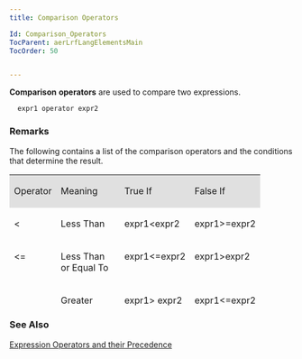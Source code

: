```yaml
---
title: Comparison Operators

Id: Comparison_Operators
TocParent: aerLrfLangElementsMain
TocOrder: 50


---
```


**Comparison** **operators** are used to compare two expressions. 

```
  expr1 operator expr2
```


### Remarks
The following contains a list of the comparison operators and the conditions that determine the result. 

<table id="Table2" style="MARGIN-LEFT: 0px; border-spacing: 0px" cellspacing="0" width="684" x-use-null-cells="x-use-null-cells" height="234"> <tr valign="top" style="x-cell-content-align: top"> <td colspan="1" rowspan="1" width="40" bgcolor="#e0e0e0"> <p class="TableHdg"> Operator 
</td>
        <td colspan="1" rowspan="1" width="97" bgcolor="#e0e0e0">

Meaning 
</td>
        <td colspan="1" rowspan="1" width="90" bgcolor="#e0e0e0">

True If 
</td>
        <td colspan="1" rowspan="1" width="96" bgcolor="#e0e0e0">

False If 
</td>
        </tr>
        <tr valign="top" style="x-cell-content-align: top">
            <td colspan="1" rowspan="1" width="40">

< 
</td>
            <td colspan="1" rowspan="1" width="97">

Less Than 
</td>
            <td colspan="1" rowspan="1" width="90">

expr1<expr2 
</td>
            <td colspan="1" rowspan="1" width="96">

expr1>=expr2 
</td>
        </tr>
        <tr valign="top" style="x-cell-content-align: top">
            <td colspan="1" rowspan="1" width="40">

<= 
</td>
            <td colspan="1" rowspan="1" width="97">

Less Than or Equal To 
</td>
            <td colspan="1" rowspan="1" width="90">

expr1<=expr2 
</td>
            <td colspan="1" rowspan="1" width="96">

expr1>expr2 
</td>
        </tr>
        <tr valign="top" style="x-cell-content-align: top">
            <td colspan="1" rowspan="1" width="40">

> 
</td>
            <td colspan="1" rowspan="1" width="97">

Greater Than 
</td>
            <td colspan="1" rowspan="1" width="90">

expr1> expr2 
</td>
            <td colspan="1" rowspan="1" width="96">

expr1<=expr2 
</td>
        </tr>
        <tr valign="top" style="x-cell-content-align: top">
            <td colspan="1" rowspan="1" width="40">

>= 
</td>
            <td colspan="1" rowspan="1" width="97">

Greater Than or Equal To 
</td>
            <td colspan="1" rowspan="1" width="90">

expr1>=expr2 
</td>
            <td colspan="1" rowspan="1" width="96">

expr1<expr2 
</td>
        </tr>
        <tr valign="top" style="x-cell-content-align: top">
            <td colspan="1" rowspan="1" width="40">

= 
</td>
            <td colspan="1" rowspan="1" width="97">

Equal To 
</td>
            <td colspan="1" rowspan="1" width="90">

expr1=expr2 
</td>
            <td colspan="1" rowspan="1" width="96">

expr1<>expr2 
</td>
        </tr>
        <tr valign="top" style="x-cell-content-align: top">
            <td colspan="1" rowspan="1" width="40">

<> 
</td>
            <td colspan="1" rowspan="1" width="97">

Not Equal To 
</td>
            <td colspan="1" rowspan="1" width="90">

expr1<>expr2 
</td>
            <td colspan="1" rowspan="1" width="96">

expr1=expr2 
</td>
        </tr>
</table>
        </p>

### See Also
[Expression Operators and their Precedence](Expression_Operators_and_their_Precedence.html) 
